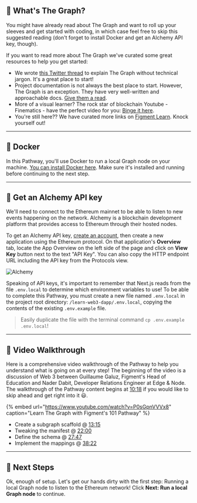 ## 🤔 What's The Graph?

You might have already read about The Graph and want to roll up your sleeves and get started with coding, in which case feel free to skip this suggested reading (don't forget to install Docker and get an Alchemy API key, though).

If you want to read more about The Graph we've curated some great resources to help you get started:

- We wrote [this Twitter thread](https://twitter.com/sprngtheory/status/1425137466789486592) to explain The Graph without technical jargon. It's a great place to start!
- Project documentation is not always the best place to start. However, The Graph is an exception. They have very well-written and approachable docs. [Give them a read](https://thegraph.com/docs/about/introduction).
- More of a visual learner? The rock star of blockchain Youtube - Finematics - have the perfect video for you: [Binge it here](https://www.youtube.com/watch?v=7gC7xJ_98r8).
- You're still here?? We have curated more links on [Figment Learn](https://learn.figment.io/protocols/thegraph). Knock yourself out!

---

## 🐳 Docker

In this Pathway, you'll use Docker to run a local Graph node on your machine. [You can install Docker here](https://www.docker.com). Make sure it's installed and running before continuing to the next step.

---

## 🔑 Get an Alchemy API key

We'll need to connect to the Ethereum mainnet to be able to listen to new events happening on the network. Alchemy is a blockchain development platform that provides access to Ethereum through their hosted nodes.

To get an Alchemy API key, [create an account](https://alchemy.com/), then create a new application using the Ethereum protocol. On that application's **Overview** tab, locate the App Overview on the left side of the page and click on **View Key** button next to the text "API Key". You can also copy the HTTP endpoint URL including the API key from the Protocols view.

![Alchemy](https://raw.githubusercontent.com/figment-networks/learn-web3-dapp/main/markdown/__images__/the-graph/alchemy-view-api-key.png)

Speaking of API keys, it's important to remember that Next.js reads from the file `.env.local` to determine which environment variables to use!
To be able to complete this Pathway, you must create a new file named `.env.local` in the project root directory: `/learn-web3-dapp/.env.local`, copying the contents of the existing `.env.example` file.

> Easily duplicate the file with the terminal command `cp .env.example .env.local`!

---

## 🎥 Video Walkthrough

Here is a comprehensive video walkthrough of the Pathway to help you understand what is going on at every step!
The beginning of the video is a discussion of Web 3 between Guillaume Galuz, Figment's Head of Education and Nader Dabit, Developer Relations Engineer at Edge & Node. The walkthrough of the Pathway content begins at [10:18](https://www.youtube.com/watch?v=P0sGpnVVVx8?t=621) if you would like to skip ahead and get right into it 😃.

{% embed url="https://www.youtube.com/watch?v=P0sGpnVVVx8" caption="Learn The Graph with Figment's 101 Pathway" %}

- Create a subgraph scaffold @ [13:15](https://youtu.be/P0sGpnVVVx8?t=791)
- Tweaking the manifest @ [22:00](https://youtu.be/P0sGpnVVVx8?t=1320)
- Define the schema @ [27:47](https://youtu.be/P0sGpnVVVx8?t=1667)
- Implement the mappings @ [38:22](https://youtu.be/P0sGpnVVVx8?t=2297)

---

## 👣 Next Steps

Ok, enough of setup. Let's get our hands dirty with the first step: Running a local Graph node to listen to the Ethereum network! Click **Next: Run a local Graph node** to continue.
